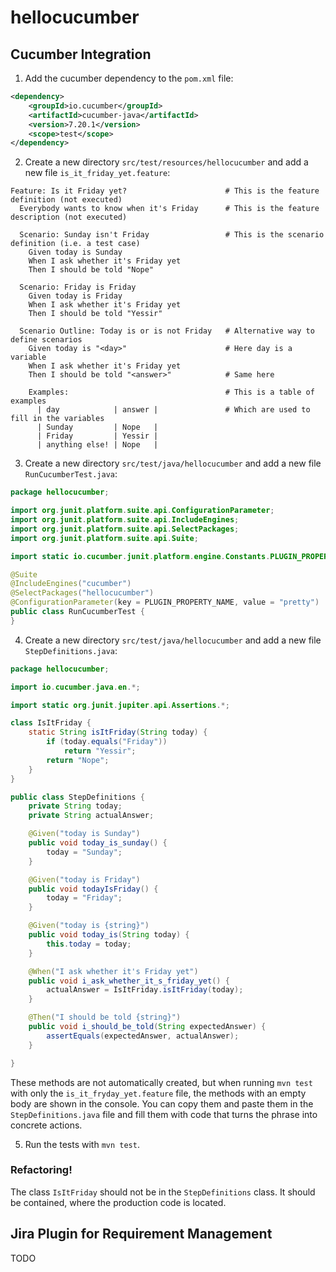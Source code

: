 # hellocucumber

## Cucumber Integration

1) Add the cucumber dependency to the `pom.xml` file:
```xml
<dependency>
    <groupId>io.cucumber</groupId>
    <artifactId>cucumber-java</artifactId>
    <version>7.20.1</version>
    <scope>test</scope>
</dependency>
```

2) Create a new directory `src/test/resources/hellocucumber` and add a new file `is_it_friday_yet.feature`:
```gherkin
Feature: Is it Friday yet?                      # This is the feature definition (not executed)
  Everybody wants to know when it's Friday      # This is the feature description (not executed)

  Scenario: Sunday isn't Friday                 # This is the scenario definition (i.e. a test case)
    Given today is Sunday                      
    When I ask whether it's Friday yet         
    Then I should be told "Nope"               

  Scenario: Friday is Friday
    Given today is Friday
    When I ask whether it's Friday yet
    Then I should be told "Yessir"

  Scenario Outline: Today is or is not Friday   # Alternative way to define scenarios
    Given today is "<day>"                      # Here day is a variable
    When I ask whether it's Friday yet
    Then I should be told "<answer>"            # Same here

    Examples:                                   # This is a table of examples
      | day            | answer |               # Which are used to fill in the variables
      | Sunday         | Nope   |
      | Friday         | Yessir |
      | anything else! | Nope   |
```

3) Create a new directory `src/test/java/hellocucumber` and add a new file `RunCucumberTest.java`:
```java
package hellocucumber;

import org.junit.platform.suite.api.ConfigurationParameter;
import org.junit.platform.suite.api.IncludeEngines;
import org.junit.platform.suite.api.SelectPackages;
import org.junit.platform.suite.api.Suite;

import static io.cucumber.junit.platform.engine.Constants.PLUGIN_PROPERTY_NAME;

@Suite
@IncludeEngines("cucumber")
@SelectPackages("hellocucumber")
@ConfigurationParameter(key = PLUGIN_PROPERTY_NAME, value = "pretty")
public class RunCucumberTest {
}
```

4) Create a new directory `src/test/java/hellocucumber` and add a new file `StepDefinitions.java`:
```java
package hellocucumber;

import io.cucumber.java.en.*;

import static org.junit.jupiter.api.Assertions.*;

class IsItFriday {
    static String isItFriday(String today) {
        if (today.equals("Friday"))
            return "Yessir";
        return "Nope";
    }
}

public class StepDefinitions {
    private String today;
    private String actualAnswer;

    @Given("today is Sunday")
    public void today_is_sunday() {
        today = "Sunday";
    }

    @Given("today is Friday")
    public void todayIsFriday() {
        today = "Friday";
    }

    @Given("today is {string}")
    public void today_is(String today) {
        this.today = today;
    }

    @When("I ask whether it's Friday yet")
    public void i_ask_whether_it_s_friday_yet() {
        actualAnswer = IsItFriday.isItFriday(today);
    }

    @Then("I should be told {string}")
    public void i_should_be_told(String expectedAnswer) {
        assertEquals(expectedAnswer, actualAnswer);
    }

}
```

These methods are not automatically created, but when running ```mvn test``` with only the ```is_it_fryday_yet.feature``` file,
the methods with an empty body are shown in the console. You can copy them and paste them in the ```StepDefinitions.java``` file 
and fill them with code that turns the phrase into concrete actions.

5) Run the tests with ```mvn test```.

### Refactoring!
The class `IsItFriday` should not be in the `StepDefinitions` class. It should be contained, where the production
code is located.

## Jira Plugin for Requirement Management
TODO